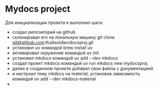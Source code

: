 # Mydocs project  
  
Для инициализации проекта я выполнил шаги:
- создал репозиторий на github
- склонировал его на локальную машину git clone git@github.com:Kudisoldier/docsproj.git
- установил uv командой brew install uv
- активировал окружение командой uv init
- установил mkdocs командой uv add --dev mkdocs
- создал проект mkdocs командой uv run mkdocs new mydocsproj
- далее в созданном проекте добавил свои файлы с документацией
- и настроил тему mkdocs на material, установив зависимость командой uv add --dev mkdocs-material
- 

